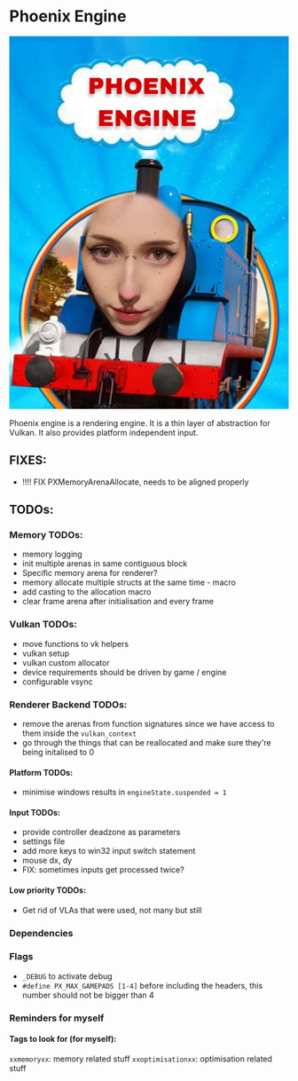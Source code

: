 # Phoenix Engine
![logo](https://github.com/GonkieDev/phoenix_engine/blob/main/phoenixlogo.jpg)

Phoenix engine is a rendering engine. It is a thin layer of abstraction for Vulkan. It also provides platform independent input.

## FIXES:
- !!!! FIX PXMemoryArenaAllocate, needs to be aligned properly

## TODOs:

### Memory TODOs:
- memory logging
- init multiple arenas in same contiguous block
- Specific memory arena for renderer?
- memory allocate multiple structs at the same time - macro
- add casting to the allocation macro
- clear frame arena after initialisation and every frame

### Vulkan TODOs:
- move functions to vk helpers
- vulkan setup
- vulkan custom allocator
- device requirements should be driven by game / engine
- configurable vsync

### Renderer Backend TODOs:
- remove the arenas from function signatures since we have access to them inside the `vulkan_context`
- go through the things that can be reallocated and make sure they're being initalised to 0

#### Platform TODOs:
- minimise windows results in `engineState.suspended = 1`

#### Input TODOs:
- provide controller deadzone as parameters 
- settings file
- add more keys to win32 input switch statement
- mouse dx, dy
- FIX: sometimes inputs get processed twice?

#### Low priority TODOs:
- Get rid of VLAs that were used, not many but still

### Dependencies

### Flags
- `_DEBUG` to activate debug
- `#define PX_MAX_GAMEPADS [1-4]` before including the headers, this number should not be bigger than 4

### Reminders for myself

#### Tags to look for (for myself):
`xxmemoryxx`: memory related stuff
`xxoptimisationxx`: optimisation related stuff
